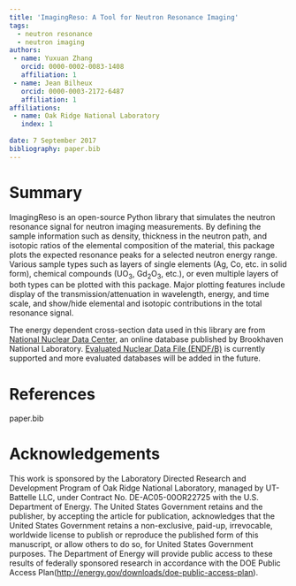 ```yaml
---
title: 'ImagingReso: A Tool for Neutron Resonance Imaging'
tags:
  - neutron resonance
  - neutron imaging
authors:
 - name: Yuxuan Zhang
   orcid: 0000-0002-0083-1408
   affiliation: 1
 - name: Jean Bilheux
   orcid: 0000-0003-2172-6487
   affiliation: 1
affiliations:
 - name: Oak Ridge National Laboratory
   index: 1
   
date: 7 September 2017
bibliography: paper.bib
---
```


# Summary

ImagingReso is an open-source Python library that simulates the neutron 
resonance signal for neutron imaging measurements. By defining the sample 
information such as density, thickness in the neutron path, and isotopic 
ratios of the elemental composition of the material, this package plots 
the expected resonance peaks for a selected neutron energy range. Various 
sample types such as layers of single elements (Ag, Co, etc. in solid form), 
chemical compounds (UO<sub>3</sub>, Gd<sub>2</sub>O<sub>3</sub>, etc.), 
or even multiple layers of both types can be plotted with this package. 
Major plotting features include display of the transmission/attenuation 
in wavelength, energy, and time scale, and show/hide elemental and isotopic 
contributions in the total resonance signal.

The energy dependent cross-section data used in this library are from 
[National Nuclear Data Center](http://www.nndc.bnl.gov/), an online database 
published by Brookhaven National Laboratory. 
[Evaluated Nuclear Data File (ENDF/B)](http://www.nndc.bnl.gov/exfor/endf00.jsp) 
is currently supported and more evaluated databases will be added in the future.

# References
paper.bib

# Acknowledgements

This work is sponsored by the Laboratory Directed Research and
Development Program of Oak Ridge National Laboratory, managed by
UT-Battelle LLC, under Contract No. DE-AC05-00OR22725 with the U.S. 
Department of Energy. The United States Government retains and the 
publisher, by accepting the article for publication, acknowledges 
that the United States Government retains a non-exclusive, paid-up, 
irrevocable, worldwide license to publish or reproduce the published 
form of this manuscript, or allow others to do so, for United States 
Government purposes. The Department of Energy will provide public 
access to these results of federally sponsored research in accordance 
with the DOE Public Access Plan(http://energy.gov/downloads/doe-public-access-plan).